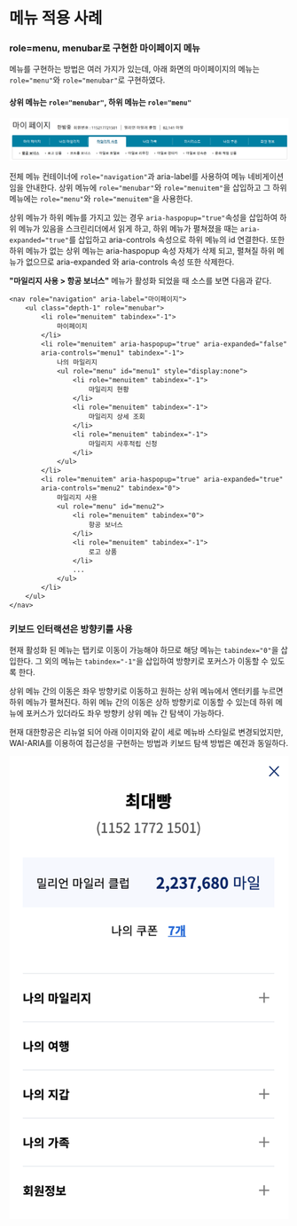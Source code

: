 # 메뉴 적용 사례

### role=menu, menubar로 구현한 마이페이지 메뉴

메뉴를 구현하는 방법은 여러 가지가 있는데, 아래 화면의 마이페이지의 메뉴는 `role="menu"`와 `role="menubar"`로 구현하였다.

#### 상위 메뉴는 `role="menubar"`, 하위 메뉴는 `role="menu"`

![](../../.gitbook/assets/image%20%285%29.png)

전체 메뉴 컨테이너에 `role="navigation"`과 aria-label를 사용하여 메뉴 네비게이션임을 안내한다. 상위 메뉴에 `role="menubar"`와 `role="menuitem"`을 삽입하고 그 하위 메뉴에는 `role="menu"`와 `role="menuitem"`을 사용한다.  

상위 메뉴가 하위 메뉴를 가지고 있는 경우 `aria-haspopup="true"`속성을 삽입하여 하위 메뉴가 있음을 스크린리더에서 읽게 하고,  하위 메뉴가 펼쳐졌을 때는 `aria-expanded="true"`를 삽입하고 aria-controls 속성으로 하위 메뉴의 id 연결한다. 또한 하위 메뉴가 없는 상위 메뉴는 aria-haspopup 속성 자체가 삭제 되고, 펼쳐질 하위 메뉴가 없으므로 aria-expanded 와 aria-controls 속성 또한 삭제한다.

**"마일리지 사용 &gt; 항공 보너스"** 메뉴가 활성화 되었을 때 소스를 보면 다음과 같다.

```markup
<nav role="navigation" aria-label="마이페이지">
    <ul class="depth-1" role="menubar">
        <li role="menuitem" tabindex="-1">
            마이페이지
        </li>
        <li role="menuitem" aria-haspopup="true" aria-expanded="false" 
        aria-controls="menu1" tabindex="-1">
            나의 마일리지
            <ul role="menu" id="menu1" style="display:none">
                <li role="menuitem" tabindex="-1">
                    마일리지 현황
                </li>
                <li role="menuitem" tabindex="-1">
                    마일리지 상세 조회
                </li>
                <li role="menuitem" tabindex="-1">
                    마일리지 사후적립 신청
                </li>
            </ul>
        </li>
        <li role="menuitem" aria-haspopup="true" aria-expanded="true" 
        aria-controls="menu2" tabindex="0">
            마일리지 사용
            <ul role="menu" id="menu2">
                <li role="menuitem" tabindex="0">
                    항공 보너스
                </li>
                <li role="menuitem" tabindex="-1">
                    로고 상품
                </li>
                ...
            </ul>
        </li>
    </ul>
</nav>
```

### 키보드 인터랙션은 방향키를 사용

현재 활성화 된 메뉴는 탭키로 이동이 가능해야 하므로 해당 메뉴는 `tabindex="0"`을 삽입한다. 그 외의 메뉴는 `tabindex="-1"`을 삽입하여 방향키로 포커스가 이동할 수 있도록 한다.

상위 메뉴 간의 이동은 좌우 방향키로 이동하고 원하는 상위 메뉴에서 엔터키를 누르면 하위 메뉴가 펼쳐진다. 하위 메뉴 간의 이동은 상하 방향키로 이동할 수 있는데 하위 메뉴에 포커스가 있더라도 좌우 방향키 상위 메뉴 간 탐색이 가능하다. 

현재 대한항공은 리뉴얼 되어 아래 이미지와 같이 세로 메뉴바 스타일로 변경되었지만, WAI-ARIA를 이용하여 접근성을 구현하는 방법과 키보드 탐색 방법은 예전과 동일하다. 

![&#xB9AC;&#xB274;&#xC5BC;&#xB41C; &#xB9C8;&#xC774;&#xD398;&#xC774;&#xC9C0; &#xBA54;&#xB274; &#xC2A4;&#xD0C0;&#xC77C;](../../.gitbook/assets/2021-07-25-5.47.17.png)

